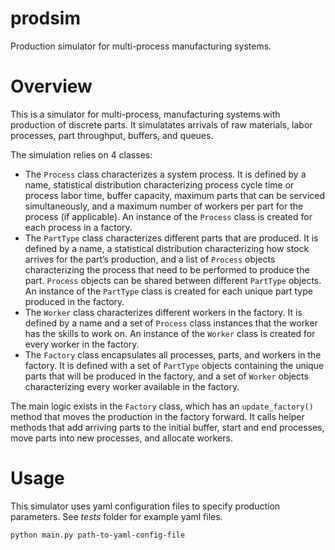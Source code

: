 # prodsim

Production simulator for multi-process manufacturing systems.

# Overview

This is a simulator for multi-process, manufacturing systems with production of discrete parts. It simulatates arrivals of raw materials, labor processes, part throughput, buffers, and queues. 

The simulation relies on 4 classes:

- The ```Process``` class characterizes a system process. It is defined by a name, statistical distribution characterizing process cycle time or process labor time, buffer capacity, maximum parts that can be serviced simultaneously, and a maximum number of workers per part for the process (if applicable). An instance of the ```Process``` class is created for each process in a factory.
- The ```PartType``` class characterizes different parts that are produced. It is defined by a name, a statistical distribution characterizing how stock arrives for the part’s production, and a list of ```Process``` objects characterizing the process that need to be performed to produce the part. ```Process``` objects can be shared between different ```PartType``` objects. An instance of the ```PartType``` class is created for each unique part type produced in the factory.
- The ```Worker``` class characterizes different workers in the factory. It is defined by a name and a set of ```Process``` class instances that the worker has the skills to work on. An instance of the ```Worker``` class is created for every worker in the factory. 
- The ```Factory``` class encapsulates all processes, parts, and workers in the factory. It is defined with a set of ```PartType``` objects containing the unique parts that will be produced in the factory, and a set of ```Worker``` objects characterizing every worker available in the factory. 

The main logic exists in the ```Factory``` class, which has an ```update_factory()``` method that moves the production in the factory forward. It calls helper methods that add arriving parts to the initial buffer, start and end processes, move parts into new processes, and allocate workers. 

# Usage

 This simulator uses yaml configuration files to specify production parameters. See *tests* folder for example yaml files.

```python main.py path-to-yaml-config-file```

